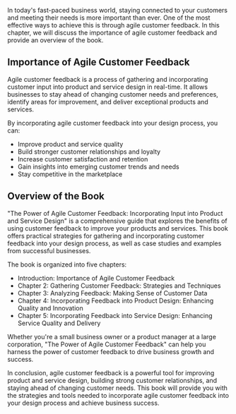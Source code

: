 
In today's fast-paced business world, staying connected to your customers and meeting their needs is more important than ever. One of the most effective ways to achieve this is through agile customer feedback. In this chapter, we will discuss the importance of agile customer feedback and provide an overview of the book.

Importance of Agile Customer Feedback
-------------------------------------

Agile customer feedback is a process of gathering and incorporating customer input into product and service design in real-time. It allows businesses to stay ahead of changing customer needs and preferences, identify areas for improvement, and deliver exceptional products and services.

By incorporating agile customer feedback into your design process, you can:

* Improve product and service quality
* Build stronger customer relationships and loyalty
* Increase customer satisfaction and retention
* Gain insights into emerging customer trends and needs
* Stay competitive in the marketplace

Overview of the Book
--------------------

"The Power of Agile Customer Feedback: Incorporating Input into Product and Service Design" is a comprehensive guide that explores the benefits of using customer feedback to improve your products and services. This book offers practical strategies for gathering and incorporating customer feedback into your design process, as well as case studies and examples from successful businesses.

The book is organized into five chapters:

* Introduction: Importance of Agile Customer Feedback
* Chapter 2: Gathering Customer Feedback: Strategies and Techniques
* Chapter 3: Analyzing Feedback: Making Sense of Customer Data
* Chapter 4: Incorporating Feedback into Product Design: Enhancing Quality and Innovation
* Chapter 5: Incorporating Feedback into Service Design: Enhancing Service Quality and Delivery

Whether you're a small business owner or a product manager at a large corporation, "The Power of Agile Customer Feedback" can help you harness the power of customer feedback to drive business growth and success.

In conclusion, agile customer feedback is a powerful tool for improving product and service design, building strong customer relationships, and staying ahead of changing customer needs. This book will provide you with the strategies and tools needed to incorporate agile customer feedback into your design process and achieve business success.
